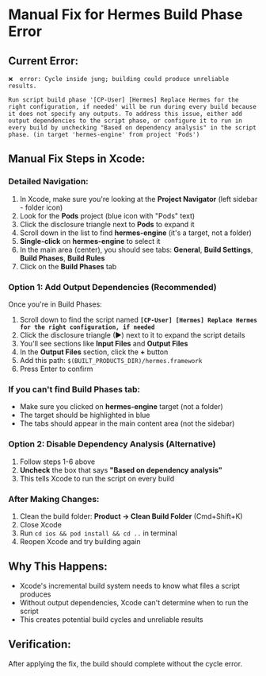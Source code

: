 # Manual Fix for Hermes Build Phase Error

## Current Error:
```
❌  error: Cycle inside jung; building could produce unreliable results.

Run script build phase '[CP-User] [Hermes] Replace Hermes for the right configuration, if needed' will be run during every build because it does not specify any outputs. To address this issue, either add output dependencies to the script phase, or configure it to run in every build by unchecking "Based on dependency analysis" in the script phase. (in target 'hermes-engine' from project 'Pods')
```

## Manual Fix Steps in Xcode:

### Detailed Navigation:
1. In Xcode, make sure you're looking at the **Project Navigator** (left sidebar - folder icon)
2. Look for the **Pods** project (blue icon with "Pods" text)
3. Click the disclosure triangle next to **Pods** to expand it
4. Scroll down in the list to find **hermes-engine** (it's a target, not a folder)
5. **Single-click** on **hermes-engine** to select it
6. In the main area (center), you should see tabs: **General**, **Build Settings**, **Build Phases**, **Build Rules**
7. Click on the **Build Phases** tab

### Option 1: Add Output Dependencies (Recommended)
Once you're in Build Phases:
1. Scroll down to find the script named **`[CP-User] [Hermes] Replace Hermes for the right configuration, if needed`**
2. Click the disclosure triangle (►) next to it to expand the script details
3. You'll see sections like **Input Files** and **Output Files**
4. In the **Output Files** section, click the **+** button
5. Add this path: `$(BUILT_PRODUCTS_DIR)/hermes.framework`
6. Press Enter to confirm

### If you can't find Build Phases tab:
- Make sure you clicked on **hermes-engine** target (not a folder)
- The target should be highlighted in blue
- The tabs should appear in the main content area (not the sidebar)

### Option 2: Disable Dependency Analysis (Alternative)
1. Follow steps 1-6 above
2. **Uncheck** the box that says **"Based on dependency analysis"**
3. This tells Xcode to run the script on every build

### After Making Changes:
1. Clean the build folder: **Product → Clean Build Folder** (Cmd+Shift+K)
2. Close Xcode
3. Run `cd ios && pod install && cd ..` in terminal
4. Reopen Xcode and try building again

## Why This Happens:
- Xcode's incremental build system needs to know what files a script produces
- Without output dependencies, Xcode can't determine when to run the script
- This creates potential build cycles and unreliable results

## Verification:
After applying the fix, the build should complete without the cycle error.
